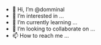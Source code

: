 - 👋 Hi, I’m @domminal
- 👀 I’m interested in ...
- 🌱 I’m currently learning ...
- 💞️ I’m looking to collaborate on ...
- 📫 How to reach me ...

<!---
domminal/domminal is a ✨ special ✨ repository because its `README.md` (this file) appears on your GitHub profile.
You can click the Preview link to take a look at your changes.
--->

